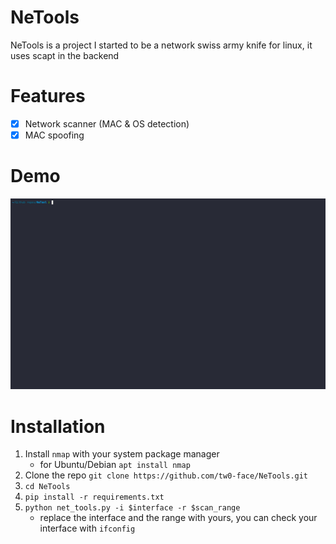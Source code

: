 # NeTools

NeTools is a project I started to be a network swiss army knife for linux, it uses scapt in the backend

# Features

- [x] Network scanner (MAC & OS detection)
- [x] MAC spoofing

# Demo 
![alt text](NeTools.gif)

# Installation

1. Install `nmap` with your system package manager
    - for Ubuntu/Debian `apt install nmap`
2. Clone the repo `git clone https://github.com/tw0-face/NeTools.git`
3. `cd NeTools`
4. `pip install -r requirements.txt`
5. `python net_tools.py -i $interface -r $scan_range` 
    - replace the interface and the range with yours, you can check your interface with `ifconfig`